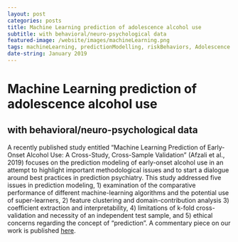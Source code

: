 ```yaml
---
layout: post
categories: posts
title: Machine Learning prediction of adolescence alcohol use 
subtitle: with behavioral/neuro-psychological data 
featured-image: /website/images/machineLearning.png
tags: machineLearning, predictionModelling, riskBehaviors, Adolescence
date-string: January 2019
---
```


# Machine Learning prediction of adolescence alcohol use 
## with behavioral/neuro-psychological data
A recently published study entitled “Machine Learning Prediction of Early-Onset Alcohol Use: A Cross-Study, Cross-Sample Validation” (Afzali et al., 2019) focuses on the prediction modeling of early-onset alcohol use in an attempt to highlight important methodological issues and to start a dialogue around best practices in prediction psychiatry. This study addressed five issues in prediction modeling, 1) examination of the comparative performance of different machine-learning algorithms and the potential use of super-learners, 2) feature clustering and domain-contribution analysis 3) coefficient extraction and interpretability, 4) limitations of k-fold cross-validation and necessity of an independent test sample, and 5) ethical concerns regarding the concept of “prediction”. A commentary piece on our work is published <a href="https://www.ncbi.nlm.nih.gov/pubmed/30854749">here</a>.
